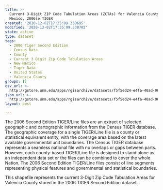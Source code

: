 ```yaml
---
title: >-
  Current 3-Digit ZIP Code Tabulation Areas (ZCTAs) for Valencia County, New
  Mexico, 2006se TIGER
created: '2020-12-02T17:35:09.330695'
modified: '2020-12-02T17:35:09.330702'
state: active
type: dataset
tags:
  - 2006 Tiger Second Edition
  - Census Data
  - County
  - Current 3 Digit Zip Code Tabulation Areas
  - New Mexico
  - Tiger Data
  - United States
  - Valencia County
groups: []
csv_url: >-
  http://gstore.unm.edu/apps/rgisarchive/datasets/f5f5ed24-e4fa-40ad-9064-3601e353957f/tgr2006se_vale_zcta3cu.derived.csv
json_url: >-
  http://gstore.unm.edu/apps/rgisarchive/datasets/f5f5ed24-e4fa-40ad-9064-3601e353957f/tgr2006se_vale_zcta3cu.derived.json
layout: post

---
```

The 2006 Second Edition TIGER/Line files are an extract of selected geographic and cartographic information from the Census TIGER database.  The geographic coverage for a single TIGER/Line file is a county or statistical equivalent entity, with the coverage area based on the latest available governmental unit boundaries. The Census TIGER database represents a seamless national file with no overlaps or gaps between parts.  However, each county-based TIGER/Line file is designed to stand alone as an independent data set or the files can be combined to cover the whole Nation.  The 2006 Second Edition  TIGER/Line files consist of line segments representing physical features and governmental and statistical boundaries.  

This shapefile represents the current 3-Digit Zip Code Tabulation Areas for Valencia County stored in the 2006 TIGER Second Edition dataset.
